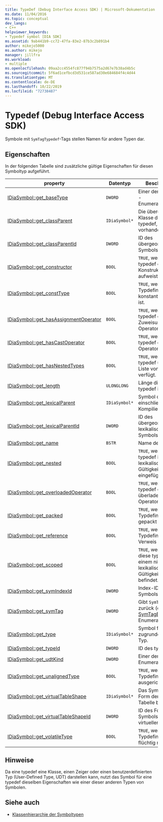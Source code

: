 ```yaml
---
title: TypeDef (Debug Interface Access SDK) | Microsoft-Dokumentation
ms.date: 11/04/2016
ms.topic: conceptual
dev_langs:
- C++
helpviewer_keywords:
- Typedef symbol [DIA SDK]
ms.assetid: 9ab441b9-cc72-47fa-83e2-87b3c2b891b4
author: mikejo5000
ms.author: mikejo
manager: jillfra
ms.workload:
- multiple
ms.openlocfilehash: 09aa2cc4554fc877f94b7575a2d67e7b38ad4b5c
ms.sourcegitcommit: 5f6ad1cefbcd3d531ce587ad30e684684f4c4d44
ms.translationtype: MT
ms.contentlocale: de-DE
ms.lasthandoff: 10/22/2019
ms.locfileid: "72738487"
---
```

# <a name="typedef-debug-interface-access-sdk"></a>Typedef (Debug Interface Access SDK)
Symbole mit `SymTagTypedef`-Tags stellen Namen für andere Typen dar.

## <a name="properties"></a>Eigenschaften
 In der folgenden Tabelle sind zusätzliche gültige Eigenschaften für diesen Symboltyp aufgeführt.

|property|Datentyp|Beschreibung|
|--------------|---------------|-----------------|
|[IDiaSymbol::get_baseType](../../debugger/debug-interface-access/idiasymbol-get-basetype.md)|`DWORD`|Einer der [BasicType](../../debugger/debug-interface-access/basictype.md) -Enumerationswerte.|
|[IDiaSymbol::get_classParent](../../debugger/debug-interface-access/idiasymbol-get-classparent.md)|`IDiaSymbol*`|Die übergeordnete Klasse dieser typedef, sofern vorhanden.|
|[IDiaSymbol::get_classParentId](../../debugger/debug-interface-access/idiasymbol-get-classparentid.md)|`DWORD`|ID des übergeordneten Symbols der Klasse.|
|[IDiaSymbol::get_constructor](../../debugger/debug-interface-access/idiasymbol-get-constructor.md)|`BOOL`|`TRUE`, wenn diese typedef einen Konstruktor aufweist.|
|[IDiaSymbol::get_constType](../../debugger/debug-interface-access/idiasymbol-get-consttype.md)|`BOOL`|`TRUE`, wenn diese Typdefinition als konstant markiert ist.|
|[IDiaSymbol::get_hasAssignmentOperator](../../debugger/debug-interface-access/idiasymbol-get-hasassignmentoperator.md)|`BOOL`|`TRUE`, wenn diese typedef einen Zuweisungs Operator aufweist.|
|[IDiaSymbol::get_hasCastOperator](../../debugger/debug-interface-access/idiasymbol-get-hascastoperator.md)|`BOOL`|`TRUE`, wenn diese typedef einen Cast Operator aufweist.|
|[IDiaSymbol::get_hasNestedTypes](../../debugger/debug-interface-access/idiasymbol-get-hasnestedtypes.md)|`BOOL`|`TRUE`, wenn diese typedef über eine Liste von Typen verfügt.|
|[IDiaSymbol::get_length](../../debugger/debug-interface-access/idiasymbol-get-length.md)|`ULONGLONG`|Länge dieser typedef in Bytes.|
|[IDiaSymbol::get_lexicalParent](../../debugger/debug-interface-access/idiasymbol-get-lexicalparent.md)|`IDiaSymbol*`|Symbol der einschließenden Kompilierungen.|
|[IDiaSymbol::get_lexicalParentId](../../debugger/debug-interface-access/idiasymbol-get-lexicalparentid.md)|`DWORD`|ID des übergeordneten lexikalischen Symbols.|
|[IDiaSymbol::get_name](../../debugger/debug-interface-access/idiasymbol-get-name.md)|`BSTR`|Name der typedef.|
|[IDiaSymbol::get_nested](../../debugger/debug-interface-access/idiasymbol-get-nested.md)|`BOOL`|`TRUE`, wenn diese typedef in einem lexikalischen Gültigkeitsbereich eingefügt wird.|
|[IDiaSymbol::get_overloadedOperator](../../debugger/debug-interface-access/idiasymbol-get-overloadedoperator.md)|`BOOL`|`TRUE`, wenn diese typedef einen überladenen Operator aufweist.|
|[IDiaSymbol::get_packed](../../debugger/debug-interface-access/idiasymbol-get-packed.md)|`BOOL`|`TRUE`, wenn diese Typdefinition gepackt ist.|
|[IDiaSymbol::get_reference](../../debugger/debug-interface-access/idiasymbol-get-reference.md)|`BOOL`|`TRUE`, wenn diese Typdefinition ein Verweis ist.|
|[IDiaSymbol::get_scoped](../../debugger/debug-interface-access/idiasymbol-get-scoped.md)|`BOOL`|`TRUE`, wenn sich diese typedef in einem nicht globalen lexikalischen Gültigkeitsbereich befindet.|
|[IDiaSymbol::get_symIndexId](../../debugger/debug-interface-access/idiasymbol-get-symindexid.md)|`DWORD`|Index-ID des Symbols.|
|[IDiaSymbol::get_symTag](../../debugger/debug-interface-access/idiasymbol-get-symtag.md)|`DWORD`|Gibt `SymTagTypedef` zurück (einen der [SymTagEnum](../../debugger/debug-interface-access/symtagenum.md) -Enumerationswerte).|
|[IDiaSymbol::get_type](../../debugger/debug-interface-access/idiasymbol-get-type.md)|`IDiaSymbol*`|Symbol für den zugrunde liegenden Typ.|
|[IDiaSymbol::get_typeId](../../debugger/debug-interface-access/idiasymbol-get-typeid.md)|`DWORD`|ID des typsymbols.|
|[IDiaSymbol::get_udtKind](../../debugger/debug-interface-access/idiasymbol-get-udtkind.md)|`DWORD`|Einer der [UdtKind](../../debugger/debug-interface-access/udtkind.md) -Enumerationswerte.|
|[IDiaSymbol::get_unalignedType](../../debugger/debug-interface-access/idiasymbol-get-unalignedtype.md)|`BOOL`|`TRUE`, wenn diese Typdefinition nicht ausgerichtet ist.|
|[IDiaSymbol::get_virtualTableShape](../../debugger/debug-interface-access/idiasymbol-get-virtualtableshape.md)|`IDiaSymbol*`|Das Symbol, das die Form der virtuellen Tabelle beschreibt.|
|[IDiaSymbol::get_virtualTableShapeId](../../debugger/debug-interface-access/idiasymbol-get-virtualtableshapeid.md)|`DWORD`|ID des Form Symbols der virtuellen Tabelle.|
|[IDiaSymbol::get_volatileType](../../debugger/debug-interface-access/idiasymbol-get-volatiletype.md)|`BOOL`|`TRUE`, wenn diese Typdefinition als flüchtig markiert ist.|

## <a name="remarks"></a>Hinweise
 Da eine typedef eine Klasse, einen Zeiger oder einen benutzerdefinierten Typ (User-Defined Type, UDT) darstellen kann, nutzt das Symbol für eine typedef dieselben Eigenschaften wie einer dieser anderen Typen von Symbolen.

## <a name="see-also"></a>Siehe auch
- [Klassenhierarchie der Symboltypen](../../debugger/debug-interface-access/class-hierarchy-of-symbol-types.md)